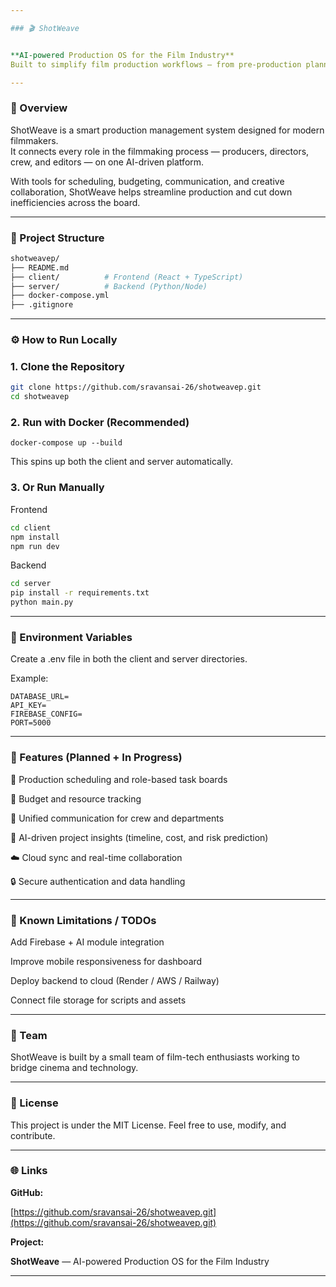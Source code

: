 ```yaml
---

### 🎬 ShotWeave


**AI-powered Production OS for the Film Industry**  
Built to simplify film production workflows — from pre-production planning to post-production insights.

---
```


### 🚀 Overview

ShotWeave is a smart production management system designed for modern filmmakers.  
It connects every role in the filmmaking process — producers, directors, crew, and editors — on one AI-driven platform.

With tools for scheduling, budgeting, communication, and creative collaboration, ShotWeave helps streamline production and cut down inefficiencies across the board.

---

### 🧩 Project Structure

```bash
shotweavep/
├── README.md
├── client/          # Frontend (React + TypeScript)
├── server/          # Backend (Python/Node)
├── docker-compose.yml
├── .gitignore

```
---

### ⚙️ How to Run Locally

### 1. Clone the Repository
```bash
git clone https://github.com/sravansai-26/shotweavep.git
cd shotweavep
```

### 2. Run with Docker (Recommended)

```
docker-compose up --build
```

This spins up both the client and server automatically.

### 3. Or Run Manually

Frontend
```bash
cd client
npm install
npm run dev
```

Backend
```bash
cd server
pip install -r requirements.txt
python main.py
```

---

### 🔐 Environment Variables

Create a .env file in both the client and server directories.

Example:
```
DATABASE_URL=
API_KEY=
FIREBASE_CONFIG=
PORT=5000
```

---

### 🧠 Features (Planned + In Progress)

🎥 Production scheduling and role-based task boards

🧾 Budget and resource tracking

💬 Unified communication for crew and departments

🤖 AI-driven project insights (timeline, cost, and risk prediction)

☁️ Cloud sync and real-time collaboration

🔒 Secure authentication and data handling



---

### 🧪 Known Limitations / TODOs

Add Firebase + AI module integration

Improve mobile responsiveness for dashboard

Deploy backend to cloud (Render / AWS / Railway)

Connect file storage for scripts and assets



---

### 👥 Team

ShotWeave is built by a small team of film-tech enthusiasts working to bridge cinema and technology.


---

### 📄 License

This project is under the MIT License.
Feel free to use, modify, and contribute.


---

### 🌐 Links

**GitHub:** 

[https://github.com/sravansai-26/shotweavep.git](https://github.com/sravansai-26/shotweavep.git)

**Project:**

**ShotWeave** — AI-powered Production OS for the Film Industry


---
